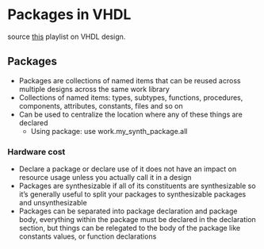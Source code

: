 # Packages in VHDL 
source [this](https://www.youtube.com/playlist?list=PLyWAP9QBe16p2HXVcyEgGAFicXJI797jK) playlist on VHDL design.

## Packages
- Packages are collections of named items that can be reused across multiple designs across the same work library
- Collections of named items: types, subtypes, functions, procedures, components, attributes, constants, files and so on
- Can be used to centralize the location where any of these things are declared
   - Using package: use work.my_synth_package.all 

### Hardware cost
- Declare a package or declare use of it does not have an impact on resource usage unless you actually call it in a design
- Packages are synthesizable if all of its constituents are synthesizable so it’s generally useful to split your packages to synthesizable packages and unsynthesizable
- Packages can be separated into package declaration and package body, everything within the package must be declared in the declaration section, but things can be relegated to the body of the package like constants values, or function declarations 
  
